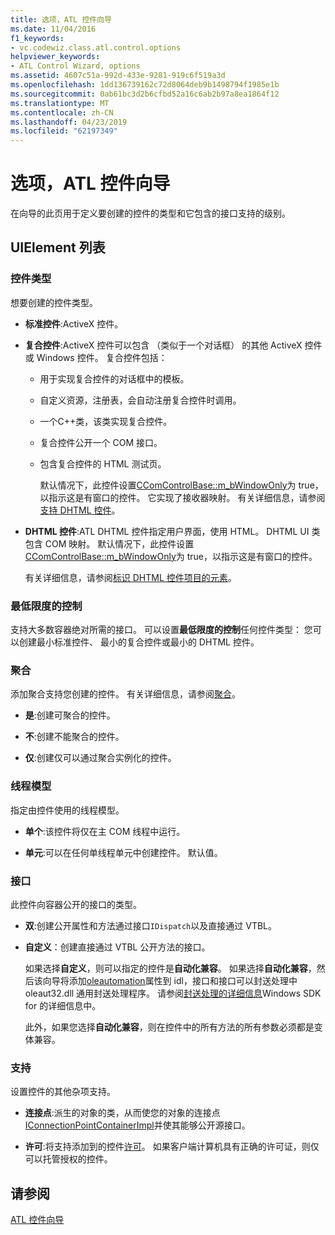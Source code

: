 ```yaml
---
title: 选项，ATL 控件向导
ms.date: 11/04/2016
f1_keywords:
- vc.codewiz.class.atl.control.options
helpviewer_keywords:
- ATL Control Wizard, options
ms.assetid: 4607c51a-992d-433e-9281-919c6f519a3d
ms.openlocfilehash: 1dd136739162c72d8064deb9b1498794f1985e1b
ms.sourcegitcommit: 0ab61bc3d2b6cfbd52a16c6ab2b97a8ea1864f12
ms.translationtype: MT
ms.contentlocale: zh-CN
ms.lasthandoff: 04/23/2019
ms.locfileid: "62197349"
---
```

# <a name="options-atl-control-wizard"></a>选项，ATL 控件向导

在向导的此页用于定义要创建的控件的类型和它包含的接口支持的级别。

## <a name="uielement-list"></a>UIElement 列表

### <a name="control-type"></a>控件类型

想要创建的控件类型。

- **标准控件**:ActiveX 控件。

- **复合控件**:ActiveX 控件可以包含 （类似于一个对话框） 的其他 ActiveX 控件或 Windows 控件。 复合控件包括：

  - 用于实现复合控件的对话框中的模板。

  - 自定义资源，注册表，会自动注册复合控件时调用。

  - 一个C++类，该类实现复合控件。

  - 复合控件公开一个 COM 接口。

  - 包含复合控件的 HTML 测试页。

    默认情况下，此控件设置[CComControlBase::m_bWindowOnly](../../atl/reference/ccomcontrolbase-class.md#m_bwindowonly)为 true，以指示这是有窗口的控件。 它实现了接收器映射。 有关详细信息，请参阅[支持 DHTML 控件](../../atl/atl-support-for-dhtml-controls.md)。

- **DHTML 控件**:ATL DHTML 控件指定用户界面，使用 HTML。 DHTML UI 类包含 COM 映射。 默认情况下，此控件设置[CComControlBase::m_bWindowOnly](../../atl/reference/ccomcontrolbase-class.md#m_bwindowonly)为 true，以指示这是有窗口的控件。

   有关详细信息，请参阅[标识 DHTML 控件项目的元素](../../atl/identifying-the-elements-of-the-dhtml-control-project.md)。

### <a name="minimal-control"></a>最低限度的控制

支持大多数容器绝对所需的接口。 可以设置**最低限度的控制**任何控件类型： 您可以创建最小标准控件、 最小的复合控件或最小的 DHTML 控件。

### <a name="aggregation"></a>聚合

添加聚合支持您创建的控件。 有关详细信息，请参阅[聚合](../../atl/aggregation.md)。

- **是**:创建可聚合的控件。

- **不**:创建不能聚合的控件。

- **仅**:创建仅可以通过聚合实例化的控件。

### <a name="threading-model"></a>线程模型

指定由控件使用的线程模型。

- **单个**:该控件将仅在主 COM 线程中运行。

- **单元**:可以在任何单线程单元中创建控件。 默认值。

### <a name="interface"></a>接口

此控件向容器公开的接口的类型。

- **双**:创建公开属性和方法通过接口`IDispatch`以及直接通过 VTBL。

- **自定义**：创建直接通过 VTBL 公开方法的接口。

   如果选择**自定义**，则可以指定的控件是**自动化兼容**。 如果选择**自动化兼容**，然后该向导将添加[oleautomation](../../windows/oleautomation.md)属性到 idl，接口和接口可以封送处理中 oleaut32.dll 通用封送处理程序。 请参阅[封送处理的详细信息](/windows/desktop/com/marshaling-details)Windows SDK for 的详细信息中。

   此外，如果您选择**自动化兼容**，则在控件中的所有方法的所有参数必须都是变体兼容。

### <a name="support"></a>支持

设置控件的其他杂项支持。

- **连接点**:派生的对象的类，从而使您的对象的连接点[IConnectionPointContainerImpl](../../atl/reference/iconnectionpointcontainerimpl-class.md)并使其能够公开源接口。

- **许可**:将支持添加到的控件[许可](/windows/desktop/com/licensing)。 如果客户端计算机具有正确的许可证，则仅可以托管授权的控件。

## <a name="see-also"></a>请参阅

[ATL 控件向导](../../atl/reference/atl-control-wizard.md)
